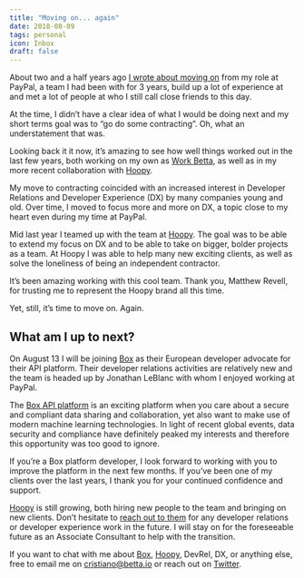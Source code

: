 ```yaml
---
title: "Moving on... again"
date: 2018-08-09
tags: personal
icon: Inbox
draft: false
---
```


About two and a half years ago [I wrote about moving on](https://betta.io/blog/2016/03/09/moving-on/) from my role at PayPal, a team I had been with for 3 years, build up a lot of experience at and met a lot of people at who I still call close friends to this day. 

At the time, I didn’t have a clear idea of what I would be doing next and my short terms goal was to “go do some contracting”. Oh, what an understatement that was.

Looking back it it now, it’s amazing to see how well things worked out in the last few years, both working on my own as [Work Betta](https://work.betta.io), as well as in my more recent collaboration with [Hoopy](https://hoopy.io). 

My move to contracting coincided with an increased interest in Developer Relations and Developer Experience (DX) by many companies young and old. Over time, I moved to focus more and more on DX, a topic close to my heart even during my time at PayPal.

Mid last year I teamed up with the team at [Hoopy](https://hoopy.io). The goal was to be able to extend my focus on DX and to be able to take on bigger, bolder projects as a team. At Hoopy I was able to help many new exciting clients, as well as solve the loneliness of being an independent contractor. 

It’s been amazing working with this cool team. Thank you, Matthew Revell, for trusting me to represent the Hoopy brand all this time.

Yet, still, it’s time to move on. Again.

## What am I up to next?

On August 13 I will be joining [Box](https://box.com) as their European developer advocate for their API platform. Their developer relations activities are relatively new and the team is headed up by Jonathan LeBlanc with whom I enjoyed working at PayPal. 

The [Box API platform](https://developer.box.com) is an exciting platform when you care about a secure and compliant data sharing and collaboration, yet also want to make use of modern machine learning technologies. In light of recent global events, data security and compliance have definitely peaked my interests and therefore this opportunity was too good to ignore.

If you’re a Box platform developer, I look forward to working with you to improve the platform in the next few months. If you’ve been one of my clients over the last years, I thank you for your continued confidence and support. 

[Hoopy](https://hoopy.io) is still growing, both hiring new people to the team and bringing on new clients. Don’t hesitate to [reach out to them](mailto:hello@hoopy.io) for any developer relations or developer experience work in the future. I will stay on for the foreseeable future as an Associate Consultant to help with the transition. 

If you want to chat with me about [Box](https://box.com), [Hoopy](https://hoopy.io), DevRel, DX, or anything else, free to email me on [cristiano@betta.io](mailto:cristiano@betta.io) or reach out on [Twitter](https://twitter.com/cbetta).
